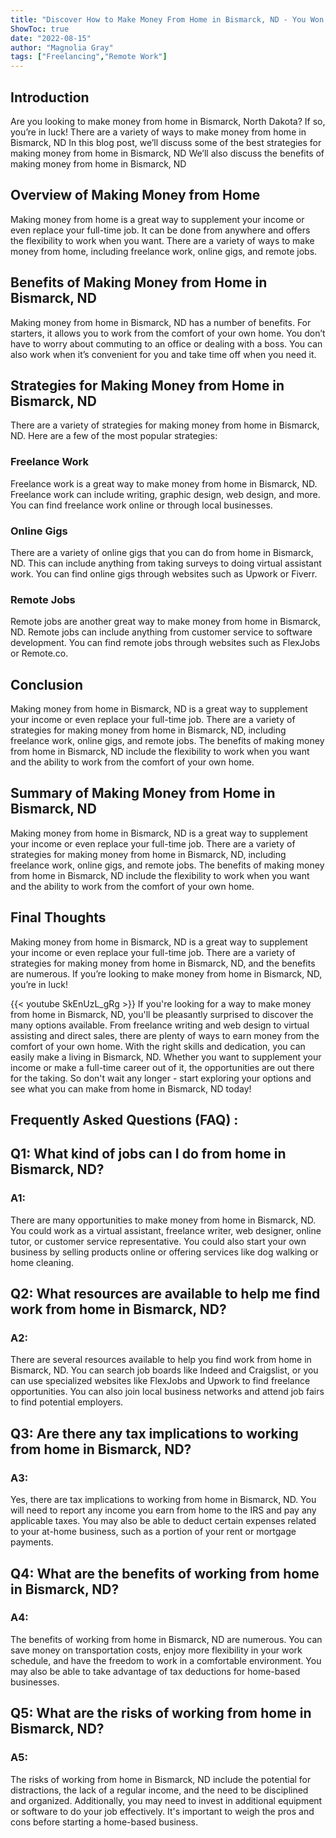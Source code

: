 ```yaml
---
title: "Discover How to Make Money From Home in Bismarck, ND - You Won't Believe What Happens Next!"
ShowToc: true 
date: "2022-08-15"
author: "Magnolia Gray" 
tags: ["Freelancing","Remote Work"]
---
```

## Introduction

Are you looking to make money from home in Bismarck, North Dakota? If so, you’re in luck! There are a variety of ways to make money from home in Bismarck, ND In this blog post, we’ll discuss some of the best strategies for making money from home in Bismarck, ND We’ll also discuss the benefits of making money from home in Bismarck, ND

## Overview of Making Money from Home

Making money from home is a great way to supplement your income or even replace your full-time job. It can be done from anywhere and offers the flexibility to work when you want. There are a variety of ways to make money from home, including freelance work, online gigs, and remote jobs.

## Benefits of Making Money from Home in Bismarck, ND

Making money from home in Bismarck, ND has a number of benefits. For starters, it allows you to work from the comfort of your own home. You don’t have to worry about commuting to an office or dealing with a boss. You can also work when it’s convenient for you and take time off when you need it.

## Strategies for Making Money from Home in Bismarck, ND

There are a variety of strategies for making money from home in Bismarck, ND. Here are a few of the most popular strategies:

### Freelance Work

Freelance work is a great way to make money from home in Bismarck, ND. Freelance work can include writing, graphic design, web design, and more. You can find freelance work online or through local businesses.

### Online Gigs

There are a variety of online gigs that you can do from home in Bismarck, ND. This can include anything from taking surveys to doing virtual assistant work. You can find online gigs through websites such as Upwork or Fiverr.

### Remote Jobs

Remote jobs are another great way to make money from home in Bismarck, ND. Remote jobs can include anything from customer service to software development. You can find remote jobs through websites such as FlexJobs or Remote.co.

## Conclusion

Making money from home in Bismarck, ND is a great way to supplement your income or even replace your full-time job. There are a variety of strategies for making money from home in Bismarck, ND, including freelance work, online gigs, and remote jobs. The benefits of making money from home in Bismarck, ND include the flexibility to work when you want and the ability to work from the comfort of your own home.

## Summary of Making Money from Home in Bismarck, ND

Making money from home in Bismarck, ND is a great way to supplement your income or even replace your full-time job. There are a variety of strategies for making money from home in Bismarck, ND, including freelance work, online gigs, and remote jobs. The benefits of making money from home in Bismarck, ND include the flexibility to work when you want and the ability to work from the comfort of your own home.

## Final Thoughts

Making money from home in Bismarck, ND is a great way to supplement your income or even replace your full-time job. There are a variety of strategies for making money from home in Bismarck, ND, and the benefits are numerous. If you’re looking to make money from home in Bismarck, ND, you’re in luck!

{{< youtube SkEnUzL_gRg >}} 
If you're looking for a way to make money from home in Bismarck, ND, you'll be pleasantly surprised to discover the many options available. From freelance writing and web design to virtual assisting and direct sales, there are plenty of ways to earn money from the comfort of your own home. With the right skills and dedication, you can easily make a living in Bismarck, ND. Whether you want to supplement your income or make a full-time career out of it, the opportunities are out there for the taking. So don't wait any longer - start exploring your options and see what you can make from home in Bismarck, ND today!

## Frequently Asked Questions (FAQ) :
<h2>Q1: What kind of jobs can I do from home in Bismarck, ND?</h2>

<h3>A1:</h3>

There are many opportunities to make money from home in Bismarck, ND. You could work as a virtual assistant, freelance writer, web designer, online tutor, or customer service representative. You could also start your own business by selling products online or offering services like dog walking or home cleaning. 

<h2>Q2: What resources are available to help me find work from home in Bismarck, ND?</h2>

<h3>A2:</h3>

There are several resources available to help you find work from home in Bismarck, ND. You can search job boards like Indeed and Craigslist, or you can use specialized websites like FlexJobs and Upwork to find freelance opportunities. You can also join local business networks and attend job fairs to find potential employers. 

<h2>Q3: Are there any tax implications to working from home in Bismarck, ND?</h2>

<h3>A3:</h3>

Yes, there are tax implications to working from home in Bismarck, ND. You will need to report any income you earn from home to the IRS and pay any applicable taxes. You may also be able to deduct certain expenses related to your at-home business, such as a portion of your rent or mortgage payments. 

<h2>Q4: What are the benefits of working from home in Bismarck, ND?</h2>

<h3>A4:</h3>

The benefits of working from home in Bismarck, ND are numerous. You can save money on transportation costs, enjoy more flexibility in your work schedule, and have the freedom to work in a comfortable environment. You may also be able to take advantage of tax deductions for home-based businesses. 

<h2>Q5: What are the risks of working from home in Bismarck, ND?</h2>

<h3>A5:</h3>

The risks of working from home in Bismarck, ND include the potential for distractions, the lack of a regular income, and the need to be disciplined and organized. Additionally, you may need to invest in additional equipment or software to do your job effectively. It's important to weigh the pros and cons before starting a home-based business.



